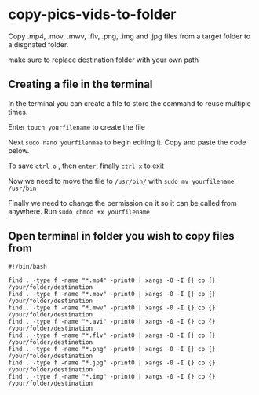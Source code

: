 # copy-pics-vids-to-folder
Copy  .mp4, .mov, .mwv, .flv, .png, .img and .jpg files from a target folder to a disgnated folder.

 make sure to replace destination folder with your own path
## Creating a file in the terminal

In the terminal you can create a file to store the command to reuse multiple times.

Enter `touch yourfilename` to create the file

Next `sudo nano yourfilenmae` to begin editing it. Copy and paste the code below.

To save `ctrl o` , then `enter`, finally `ctrl x` to exit

Now we need to move the file to `/usr/bin/` with `sudo mv yourfilename /usr/bin`

Finally we need to change the permission on it so it can be called from anywhere.
Run `sudo chmod +x yourfilename`

## Open terminal in folder you wish to copy files from
```
#!/bin/bash

find . -type f -name "*.mp4" -print0 | xargs -0 -I {} cp {} /your/folder/destination
find . -type f -name "*.mov" -print0 | xargs -0 -I {} cp {} /your/folder/destination
find . -type f -name "*.mwv" -print0 | xargs -0 -I {} cp {} /your/folder/destination
find . -type f -name "*.avi" -print0 | xargs -0 -I {} cp {} /your/folder/destination
find . -type f -name "*.flv" -print0 | xargs -0 -I {} cp {} /your/folder/destination
find . -type f -name "*.png" -print0 | xargs -0 -I {} cp {} /your/folder/destination
find . -type f -name "*.jpg" -print0 | xargs -0 -I {} cp {} /your/folder/destination
find . -type f -name "*.img" -print0 | xargs -0 -I {} cp {} /your/folder/destination
```
